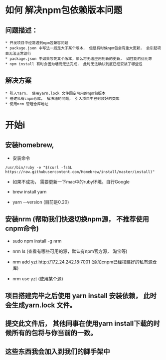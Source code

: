 # 如何 解决npm包依赖版本问题

## 问题描述：

    * 开发项目中经常遇到npm包兼容问题
    * package.json 中写法一般是大于某个版本， 但是有时候npm包会有重大更新， 会引起项目无法正常运行
    * package.json 中如果写死某个版本，那么将无法应用到新的更新， 如性能的优化等
    * npm install 有时会因为墙而无法完成， 此时无法确认到底已经安装了哪些包

## 解决方案
    
    * 引入Yarn， 使用yarn.lock 文件固定可用的npm包版本
    * 搭建私有cnpm仓库， 解决墙的问题， 引入项目中已封装好的类库
    * 使用nrm 管理仓库地址


# 开始i

## 安装homebrew,

* 安装命令
```javascipt
/usr/bin/ruby -e "$(curl -fsSL https://raw.githubusercontent.com/Homebrew/install/master/install)"
```

* 如果不成功， 需要更新一下mac中的ruby环境。自行Google

* brew install yarn

* yarn --version  (目前是0.20)



## 安装nrm (帮助我们快速切换npm源， 不推荐使用cnpm命令)

* sudo npm install -g nrm 


* nrm ls (查看有哪些可用的源，默认有npm官方源， 淘宝等)


* nrm add yzt http://172.24.242.18:7001   (添加cnpm已经搭建好的私有源仓库)

* nrm use yzt (使用某个源)



## 项目搭建完毕之后使用 yarn install 安装依赖， 此时会生成yarn.lock 文件。


## 提交此文件后， 其他同事在使用yarn install下载的时候所有的包将与你当前的一致。



## 这些东西我会加入到我们的脚手架中
